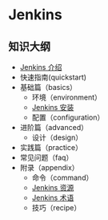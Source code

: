 # Jenkins

## 知识大纲

* [Jenkins 介绍](jenkins-quickstart.md)
* 快速指南(quickstart)
* 基础篇（basics）
  * 环境（environment）
  * [Jenkins 安装](basics/jenkins-installation.md)
  * 配置（configuration）
* 进阶篇（advanced）
  * 设计（design）
* 实践篇（practice）
* 常见问题（faq）
* 附录（appendix）
  * 命令（command）
  * [Jenkins 资源](appendix/jenkins-resource.md)
  * [Jenkins 术语](appendix/jenkins-glossary.md)
  * 技巧（recipe）
